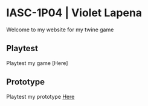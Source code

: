 # IASC-1P04 | Violet Lapena

Welcome to my website for my twine game

## Playtest

Playtest my game [Here]

## Prototype

Playtest my prototype [Here](prototype/ShiftPrototype.html)
